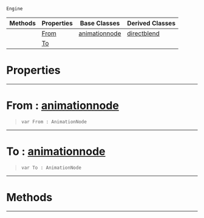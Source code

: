  `Engine`

|Methods|Properties|Base Classes|Derived Classes|
|---|---|---|---|
| |[From](dualblenddirectblend.md#from-zilch-engine-documen)|[animationnode](animationnode.md)|[directblend](directblend.md)|
| |[To](dualblenddirectblend.md#to-zilch-engine-documenta)| | |


 #  Properties


---  
 #  From : [animationnode](animationnode.md)

> 
> ```TS:Nada
> var From : AnimationNode


---  
 #  To : [animationnode](animationnode.md)

> 
> ```TS:Nada
> var To : AnimationNode


---  
 #  Methods


---  
 

 